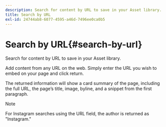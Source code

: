 ```yaml
---
description: Search for content by URL to save in your Asset library.
title: Search by URL
exl-id: 24744ab8-6077-4595-a46d-7496ee0ca0b5
---
```

# Search by URL{#search-by-url}

Search for content by URL to save in your Asset library.

Add content from any URL on the web. Simply enter the URL you wish to embed on your page and click return.

The returned information will show a card summary of the page, including the full URL, the page’s title, image, byline, and a snippet from the first paragraph.

>[!NOTE]
>
>For Instagram searches using the URL field, the author is returned as "Instagram."
